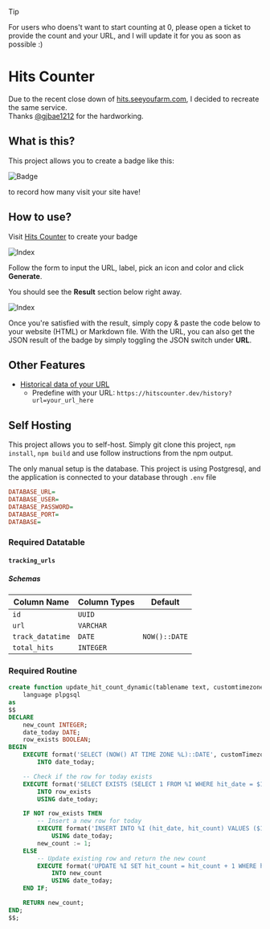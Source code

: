 > [!TIP]
> For users who doens't want to start counting at 0, please open a ticket to provide the count and your URL, and I will update it for you as soon as possible :) 

# Hits Counter

Due to the recent close down of [hits.seeyoufarm.com](https://github.com/gjbae1212/hit-counter), I decided to recreate the same service. <br>Thanks <a href="https://github.com/gjbae1212">@gjbae1212</a> for the hardworking.

## What is this?

This project allows you to create a badge like this:

![Badge](https://hitscounter.dev/api/hit?url=https%3A%2F%2Fgithub.com%2Fdonaldzou%2Fhits-counter&label=Visitor&icon=github&color=%23198754)

to record how many visit your site have!

## How to use?
Visit [Hits Counter](https://hitscounter.dev) to create your badge

![Index](https://hitscounter.dev/main_page.png)

Follow the form to input the URL, label, pick an icon and color and click **Generate**.

You should see the **Result** section below right away.

![Index](https://hitscounter.dev/result.png)

Once you're satisfied with the result, simply copy & paste the code below to your website (HTML) or Markdown file. With the URL, you can also get the JSON result of the badge by simply toggling the JSON switch under **URL**.

## Other Features

- [Historical data of your URL](https://hitscounter.dev/history)
  - Predefine with your URL: `https://hitscounter.dev/history?url=your_url_here`

## Self Hosting

This project allows you to self-host. Simply git clone this project, `npm install`, `npm build` and use follow instructions from the npm output.

The only manual setup is the database. This project is using Postgresql, and the application is connected to your database through `.env` file

```ini
DATABASE_URL=
DATABASE_USER=
DATABASE_PASSWORD=
DATABASE_PORT=
DATABASE=
```

### Required Datatable

#### `tracking_urls`

##### Schemas

| Column Name      | Column Types | Default       |
|------------------|--------------|---------------|
| `id`             | `UUID`       |               |
| `url`            | `VARCHAR`    |               |
| `track_datatime` | `DATE`       | `NOW()::DATE` |
| `total_hits`     | `INTEGER`    |               |

### Required Routine

```sql
create function update_hit_count_dynamic(tablename text, customtimezone text) returns integer
    language plpgsql
as
$$
DECLARE
    new_count INTEGER;
    date_today DATE;
    row_exists BOOLEAN;
BEGIN
    EXECUTE format('SELECT (NOW() AT TIME ZONE %L)::DATE', customTimezone)
        INTO date_today;

    -- Check if the row for today exists
    EXECUTE format('SELECT EXISTS (SELECT 1 FROM %I WHERE hit_date = $1)', tablename)
        INTO row_exists
        USING date_today;

    IF NOT row_exists THEN
        -- Insert a new row for today
        EXECUTE format('INSERT INTO %I (hit_date, hit_count) VALUES ($1, 1)', tablename)
            USING date_today;
        new_count := 1;
    ELSE
        -- Update existing row and return the new count
        EXECUTE format('UPDATE %I SET hit_count = hit_count + 1 WHERE hit_date = $1 RETURNING hit_count', tablename)
            INTO new_count
            USING date_today;
    END IF;

    RETURN new_count;
END;
$$;
```
